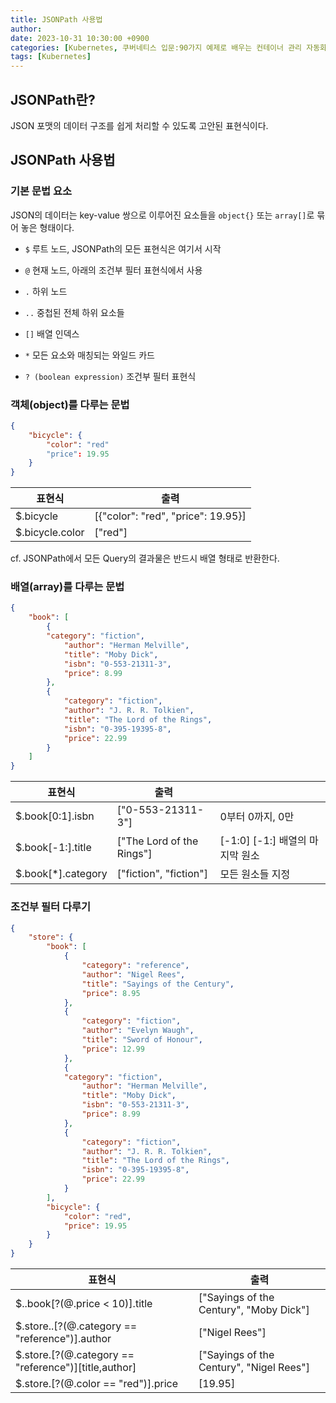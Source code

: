 ```yaml
---
title: JSONPath 사용법
author: 
date: 2023-10-31 10:30:00 +0900
categories: [Kubernetes, 쿠버네티스 입문:90가지 예제로 배우는 컨테이너 관리 자동화 표준]
tags: [Kubernetes]
---
```

## **JSONPath란?**

JSON 포맷의 데이터 구조를 쉽게 처리할 수 있도록 고안된 표현식이다.

## **JSONPath 사용법**

### **기본 문법 요소**

JSON의 데이터는 key-value 쌍으로 이루어진 요소들을 `object{}` 또는 `array[]`로 묶어 놓은 형태이다.

- `$` 루트 노드, JSONPath의 모든 표현식은 여기서 시작

- `@` 현재 노드, 아래의 조건부 필터 표현식에서 사용

- `.` 하위 노드

- `..` 중첩된 전체 하위 요소들

- `[]` 배열 인덱스

- `*` 모든 요소와 매칭되는 와일드 카드

- `? (boolean expression)` 조건부 필터 표현식

### **객체(object)를 다루는 문법**

```json
{
	"bicycle": {
		"color": "red"
		"price": 19.95
	}
}
```

| 표현식 | 출력 |
| --- | --- |
| $.bicycle | [{"color": "red", "price": 19.95}] |
| $.bicycle.color | ["red"] |

cf. JSONPath에서 모든 Query의 결과물은 반드시 배열 형태로 반환한다.

### **배열(array)를 다루는 문법**

```json
{
	"book": [
		{ 
		"category": "fiction",
			"author": "Herman Melville",
			"title": "Moby Dick",
			"isbn": "0-553-21311-3",
			"price": 8.99
		},
		{ 
			"category": "fiction",
			"author": "J. R. R. Tolkien",
			"title": "The Lord of the Rings",
			"isbn": "0-395-19395-8",
			"price": 22.99
		}
	]
}
```

| 표현식 | 출력 |  |
| --- | --- | --- |
| $.book[0:1].isbn | ["0-553-21311-3"] | 0부터 0까지, 0만 |
| $.book[-1:].title | ["The Lord of the Rings"] | [-1:0] [-1:] 배열의 마지막 원소 |
| $.book[*].category | ["fiction", "fiction"] | 모든 원소들 지정 |


### **조건부 필터 다루기**

```json
{
	"store": {
		"book": [
			{
				"category": "reference",
				"author": "Nigel Rees",
				"title": "Sayings of the Century",
				"price": 8.95
			},
			{
				"category": "fiction",
				"author": "Evelyn Waugh",
				"title": "Sword of Honour",
				"price": 12.99
			},
			{ 
			"category": "fiction",
				"author": "Herman Melville",
				"title": "Moby Dick",
				"isbn": "0-553-21311-3",
				"price": 8.99
			},
			{ 
				"category": "fiction",
				"author": "J. R. R. Tolkien",
				"title": "The Lord of the Rings",
				"isbn": "0-395-19395-8",
				"price": 22.99
			}
		],
		"bicycle": {
			"color": "red",
			"price": 19.95
		}
	}
}
```

| 표현식 | 출력 |
| --- | --- |
| $..book[?(@.price < 10)].title | ["Sayings of the Century", "Moby Dick"] |
| $.store..[?(@.category == "reference")].author | ["Nigel Rees"] |
| $.store.[?(@.category == "reference")][title,author] | ["Sayings of the Century", "Nigel Rees"] |
| $.store.[?(@.color == "red")].price | [19.95] |
